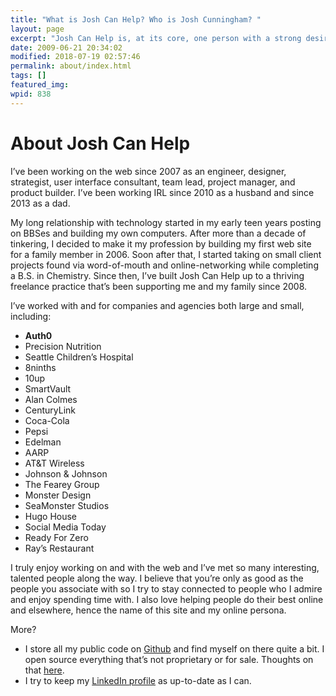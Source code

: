```yaml
---
title: "What is Josh Can Help? Who is Josh Cunningham? "
layout: page
excerpt: "Josh Can Help is, at its core, one person with a strong desire to help people understand the web and what it can do for them, regardless of their goal."
date: 2009-06-21 20:34:02
modified: 2018-07-19 02:57:46
permalink: about/index.html
tags: []
featured_img: 
wpid: 838
---
```


# About Josh Can Help

I’ve been working on the web since 2007 as an engineer, designer, strategist, user interface consultant, team lead, project manager, and product builder. I’ve been working IRL since 2010 as a husband and since 2013 as a dad.

My long relationship with technology started in my early teen years posting on BBSes and building my own computers. After more than a decade of tinkering, I decided to make it my profession by building my first web site for a family member in 2006. Soon after that, I started taking on small client projects found via word-of-mouth and online-networking while completing a B.S. in Chemistry. Since then, I’ve built Josh Can Help up to a thriving freelance practice that’s been supporting me and my family since 2008.

I’ve worked with and for companies and agencies both large and small, including:

- **Auth0**
- Precision Nutrition
- Seattle Children’s Hospital
- 8ninths
- 10up
- SmartVault
- Alan Colmes
- CenturyLink
- Coca-Cola
- Pepsi
- Edelman
- AARP
- AT&amp;T Wireless
- Johnson &amp; Johnson
- The Fearey Group
- Monster Design
- SeaMonster Studios
- Hugo House
- Social Media Today
- Ready For Zero
- Ray’s Restaurant

I truly enjoy working on and with the web and I’ve met so many interesting, talented people along the way. I believe that you’re only as good as the people you associate with so I try to stay connected to people who I admire and enjoy spending time with. I also love helping people do their best online and elsewhere, hence the name of this site and my online persona.

More?

- I store all my public code on [Github](https://github.com/joshcanhelp) and find myself on there quite a bit. I open source everything that’s not proprietary or for sale. Thoughts on that [here](/open-source-sale/).
- I try to keep my [LinkedIn profile](https://www.linkedin.com/in/joshcanhelp) as up-to-date as I can.